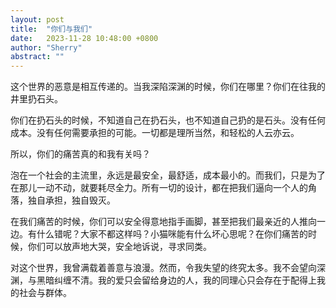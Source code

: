 ```yaml
---
layout: post
title:  "你们与我们"
date:   2023-11-28 10:48:00 +0800
author: "Sherry"
abstract: ""
---
```


这个世界的恶意是相互传递的。当我深陷深渊的时候，你们在哪里？你们在往我的井里扔石头。

你们在扔石头的时候，不知道自己在扔石头，也不知道自己扔的是石头。没有任何成本。没有任何需要承担的可能。一切都是理所当然，和轻松的人云亦云。

所以，你们的痛苦真的和我有关吗？

泡在一个社会的主流里，永远是最安全，最舒适，成本最小的。而我们，只是为了在那儿一动不动，就要耗尽全力。所有一切的设计，都在把我们逼向一个人的角落，独自承担，独自毁灭。

在我们痛苦的时候，你们可以安全得意地指手画脚，甚至把我们最亲近的人推向一边。有什么错呢？大家不都这样吗？小猫咪能有什么坏心思呢？在你们痛苦的时候，你们可以放声地大哭，安全地诉说，寻求同类。

对这个世界，我曾满载着善意与浪漫。然而，令我失望的终究太多。我不会望向深渊，与黑暗纠缠不清。我的爱只会留给身边的人，我的同理心只会存在于配得上我的社会与群体。